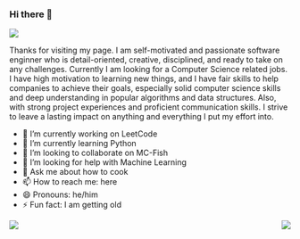 ### Hi there 👋

<!--
**tonyxiahua/tonyxiahua** is a ✨ _special_ ✨ repository because its `README.md` (this file) appears on your GitHub profile.

Here are some ideas to get you started:

- 🔭 I’m currently working on ...
- 🌱 I’m currently learning ...
- 👯 I’m looking to collaborate on ...
- 🤔 I’m looking for help with ...
- 💬 Ask me about ...
- 📫 How to reach me: ...
- 😄 Pronouns: ...
- ⚡ Fun fact: ...
-->
![](https://visitor-badge.laobi.icu/badge?page_id=tonyxiahua.visitor-badge)

Thanks for visiting my page. 
I am self-motivated and passionate software enginner who is detail-oriented, creative, disciplined, and ready to take on any challenges. 
Currently I am looking for a Computer Science related jobs. 
I have high motivation to learning new things, and I have fair skills to help companies to achieve their goals, especially solid computer science skills and deep understanding in popular algorithms and data structures. 
Also, with strong project experiences and proficient communication skills. 
I strive to leave a lasting impact on anything and everything I put my effort into.

- 🔭 I’m currently working on LeetCode
- 🌱 I’m currently learning Python
- 👯 I’m looking to collaborate on MC-Fish
- 🤔 I’m looking for help with Machine Learning
- 💬 Ask me about how to cook
- 📫 How to reach me: here
- 😄 Pronouns: he/him
- ⚡ Fun fact: I am getting old

<img src="https://github-readme-stats-mrdulin.vercel.app/api?username=tonyxiahua&count_private=true&show_icons=true&hide_border=true&show_icons=true&theme=radical" align="right">

<img src="https://github-readme-stats.vercel.app/api/top-langs?username=tonyxiahua&show_icons=true&locale=en&layout=compact&hide=html&langs_count=6&theme=radical&hide_border=true" align="left">


